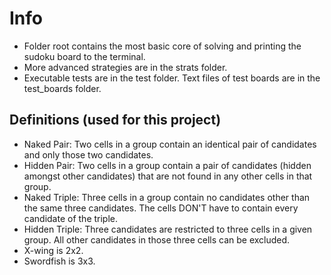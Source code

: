 # Info

* Folder root contains the most basic core of solving and printing the sudoku board to the terminal.
* More advanced strategies are in the strats folder.
* Executable tests are in the test folder. Text files of test boards are in the test_boards folder.

## Definitions (used for this project)

* Naked Pair: Two cells in a group contain an identical pair of candidates and only those two candidates.
* Hidden Pair: Two cells in a group contain a pair of candidates (hidden amongst other candidates) that are not found in any other cells in that group.
* Naked Triple: Three cells in a group contain no candidates other than the same three candidates. The cells DON'T have to contain every candidate of the triple.
* Hidden Triple: Three candidates are restricted to three cells in a given group. All other candidates in those three cells can be excluded.
* X-wing is 2x2.
* Swordfish is 3x3.
